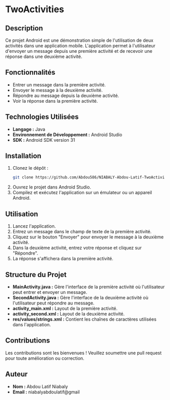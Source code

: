 # TwoActivities

## Description
Ce projet Android est une démonstration simple de l'utilisation de deux activités dans une application mobile. L'application permet à l'utilisateur d'envoyer un message depuis une première activité et de recevoir une réponse dans une deuxième activité.

## Fonctionnalités
- Entrer un message dans la première activité.
- Envoyer le message à la deuxième activité.
- Répondre au message depuis la deuxième activité.
- Voir la réponse dans la première activité.

## Technologies Utilisées
- **Langage :** Java
- **Environnement de Développement :** Android Studio
- **SDK :** Android SDK version 31

## Installation
1. Clonez le dépôt : 
    ```sh
    git clone https://github.com/Abdou586/NIABALY-Abdou-Latif-TwoActivites.git
    ```
2. Ouvrez le projet dans Android Studio.
3. Compilez et exécutez l'application sur un émulateur ou un appareil Android.

## Utilisation
1. Lancez l'application.
2. Entrez un message dans le champ de texte de la première activité.
3. Cliquez sur le bouton "Envoyer" pour envoyer le message à la deuxième activité.
4. Dans la deuxième activité, entrez votre réponse et cliquez sur "Répondre".
5. La réponse s'affichera dans la première activité.

## Structure du Projet
- **MainActivity.java :** Gère l'interface de la première activité où l'utilisateur peut entrer et envoyer un message.
- **SecondActivity.java :** Gère l'interface de la deuxième activité où l'utilisateur peut répondre au message.
- **activity_main.xml :** Layout de la première activité.
- **activity_second.xml :** Layout de la deuxième activité.
- **res/values/strings.xml :** Contient les chaînes de caractères utilisées dans l'application.

## Contributions
Les contributions sont les bienvenues ! Veuillez soumettre une pull request pour toute amélioration ou correction.

## Auteur
- **Nom :** Abdou Latif Niabaly
- **Email :** niabalyabdoulatif@gmail
